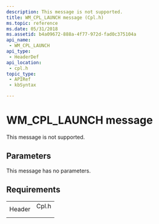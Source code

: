 ```yaml
---
description: This message is not supported.
title: WM_CPL_LAUNCH message (Cpl.h)
ms.topic: reference
ms.date: 05/31/2018
ms.assetid: b4a09672-888a-4f77-972d-fad0c375104a
api_name: 
 - WM_CPL_LAUNCH
api_type: 
 - HeaderDef
api_location: 
 - cpl.h
topic_type: 
 - APIRef
 - kbSyntax

---
```


# WM\_CPL\_LAUNCH message

This message is not supported.

## Parameters

This message has no parameters.

## Requirements



|                   |                                                                                  |
|-------------------|----------------------------------------------------------------------------------|
| Header<br/> | <dl> <dt>Cpl.h</dt> </dl> |



 

 




